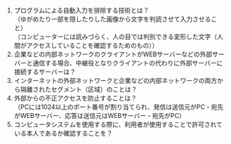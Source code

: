 1. プログラムによる自動入力を排除する技術とは？  
   （ゆがめたり一部を隠したりした画像から文字を判読させて入力させること）  
   （コンピューターには読みづらく、人の目では判別できる変形した文字（人間がアクセスしていることを確認するためのもの））  
2. 企業などの内部ネットワークのクライアントがWEBサーバーなどの外部サーバーと通信する場合、中継役となりクライアントの代わりに外部サーバーに接続するサーバーは？  
3. インターネットの外部ネットワークと企業などの内部ネットワークの両方から隔離されたセグメント（区域）のことは？  
4. 外部からの不正アクセスを防止することは？  
（PCには1024以上のポート番号が割り当てられ、発信は送信元がPC・宛先がWEBサーバー、応答は送信元はWEBサーバー・宛先がPC）
5. コンピュータシステムを使用する際に、利用者が使用することで許可されている本人であるか確認することを？

